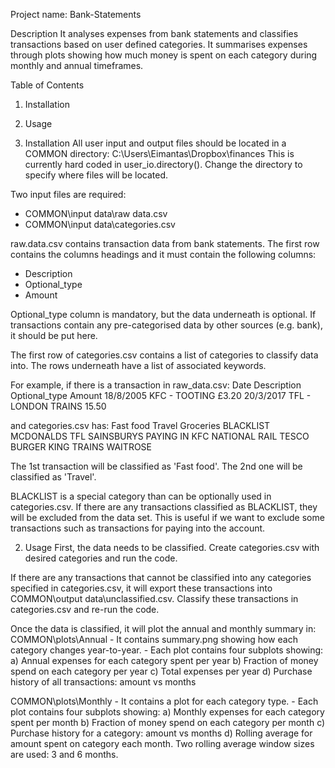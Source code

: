 Project name: Bank-Statements

Description
  It analyses expenses from bank statements and classifies transactions based
  on user defined categories. It summarises expenses through plots showing how
  much money is spent on each category during monthly and annual timeframes.

Table of Contents
  1. Installation
  2. Usage

1. Installation
  All user input and output files should be located in a COMMON directory:
  C:\Users\Eimantas\Dropbox\finances
  This is currently hard coded in user_io.directory().
  Change the directory to specify where files will be located.

  Two input files are required:
   - COMMON\input data\raw data.csv
   - COMMON\input data\categories.csv

  raw.data.csv contains transaction data from bank statements.
  The first row contains the columns headings and it must contain
  the following columns:
   - Description
   - Optional_type
   - Amount

   Optional_type column is mandatory, but the data underneath is optional.
   If transactions contain any pre-categorised data by other sources
   (e.g. bank), it should be put here.

   The first row of categories.csv contains a list of
   categories to classify data into. The rows underneath have a list of
   associated keywords.

   For example, if there is a transaction in raw_data.csv:
   Date       Description     Optional_type   Amount
   18/8/2005  KFC - TOOTING                   £3.20
   20/3/2017  TFL - LONDON    TRAINS          15.50

   and categories.csv has:
   Fast food     Travel          Groceries      BLACKLIST
   MCDONALDS     TFL             SAINSBURYS     PAYING IN
   KFC           NATIONAL RAIL   TESCO
   BURGER KING   TRAINS          WAITROSE

   The 1st transaction will be classified as 'Fast food'.
   The 2nd one will be classified as 'Travel'.

   BLACKLIST is a special category than can be optionally used in
   categories.csv. If there are any transactions classified as BLACKLIST,
   they will be excluded from the data set. This is useful if we want to
   exclude some transactions such as transactions for paying into the account.

2. Usage
  First, the data needs to be classified. Create categories.csv with desired
  categories and run the code.

  If there are any transactions that cannot be classified into any categories
  specified in categories.csv, it will export these transactions into
  COMMON\output data\unclassified.csv. Classify these transactions
  in categories.csv and re-run the code.

  Once the data is classified, it will plot the annual and monthly summary in:
  COMMON\plots\Annual
    - It contains summary.png showing how each category changes year-to-year.
    - Each plot contains four subplots showing:
        a) Annual expenses for each category spent per year
        b) Fraction of money spend on each category per year
        c) Total expenses per year
        d) Purchase history of all transactions: amount vs months

  COMMON\plots\Monthly
    - It contains a plot for each category type.
    - Each plot contains four subplots showing:
        a) Monthly expenses for each category spent per month
        b) Fraction of money spend on each category per month
        c) Purchase history for a category: amount vs months
        d) Rolling average for amount spent on category each month.
           Two rolling average window sizes are used: 3 and 6 months.
